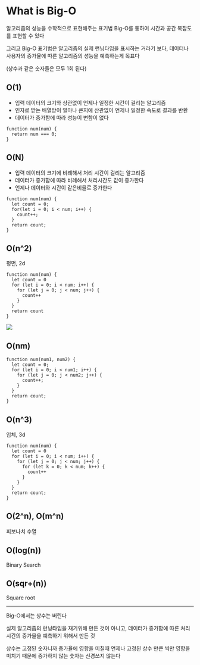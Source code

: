 # What is Big-O

알고리즘의 성능을 수학적으로 표현해주는 표기법
Big-O를 통하여 시간과 공간 복잡도를 표현할 수 있다

그리고 Big-O 표기법은 알고리즘의 실제 런닝타임을 표시하는 거라기 보다, 데이터나 사용자의 증가율에 따른 알고리즘의 성능을 예측하는게 목표다

(상수과 같은 숫자들은 모두 1회 된다)

## O(1)

- 입력 데이터의 크기와 상관없이 언제나 일정한 시간이 걸리는 알고리즘
- 인자로 받는 배열방이 얼마나 큰지에 산관없이 언제나 일정한 속도로 결과를 반환
- 데이터가 증가함에 따라 성능이 변함이 없다

```
function num(num) {
  return num === 0;
}
```

## O(N)

- 입력 데이터의 크기에 비례해서 처리 시간이 걸리는 알고리즘
- 데이터가 증가함에 따라 비례해서 처리시간도 값이 증가한다
- 언제나 데이터와 시간이 같은비율로 증가한다

```
function num(num) {
  let count = 0;
  for(let i = 0; i < num; i++) {
    count++;
  }
  return count;
}
```

## O(n^2)

평면, 2d

```
function num(num) {
  let count = 0
  for (let i = 0; i < num; i++) {
    for (let j = 0; j < num; j++) {
      count++
    }
  }
  return count
}
```

<img src="https://images.velog.io/images/southbig89/post/8730137a-23c8-4c66-8140-30d85922f1cf/%E1%84%89%E1%85%B3%E1%84%8F%E1%85%B3%E1%84%85%E1%85%B5%E1%86%AB%E1%84%89%E1%85%A3%E1%86%BA%202021-10-02%20%E1%84%8B%E1%85%A9%E1%84%92%E1%85%AE%206.02.11.png">

## O(nm)

```
function num(num1, num2) {
  let count = 0;
  for (let i = 0; i < num1; i++) {
    for (let j = 0; j < num2; j++) {
      count++;
    }
  }
  return count;
}
```

## O(n^3)

입체, 3d

```
function num(num) {
  let count = 0
  for (let i = 0; i < num; i++) {
    for (let j = 0; j < num; j++) {
      for (let k = 0; k < num; k++) {
        count++
      }
    }
  }
  return count;
}
```

## O(2^n), O(m^n)

피보나치 수열

## O(log(n))

Binary Search

## O(sqr+(n))

Square root

---

Big-O에서는 상수는 버린다

실제 알고리즘의 런닝타임을 재기위해 만든 것이 아니고, 데이터가 증가함에 따른 처리시간의 증가율을 예측하기 위해서 만든 것

상수는 고정된 숫자니까 증가율에 영향을 미칠때 언제나 고정된 상수 만큰 씩만 영향을 미치기 때문에 증가하지 않는 숫자는 신경쓰지 않는다
